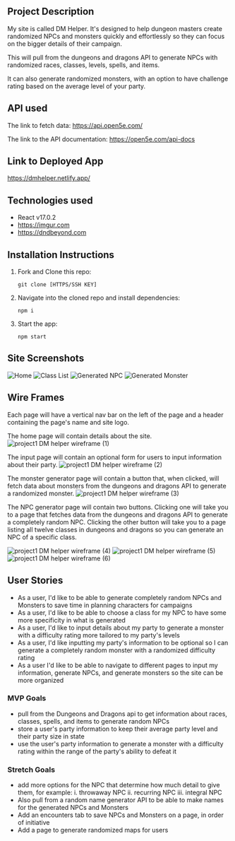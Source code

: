 ## Project Description

My site is called DM Helper. It's designed to help dungeon masters
create randomized NPCs and monsters quickly and effortlessly so they can focus
on the bigger details of their campaign.

This will pull from the dungeons and dragons API to generate NPCs with randomized races, classes, levels, spells, and items.

It can also generate randomized monsters, with an option to have challenge rating based on the average level of your party.

## API used

The link to fetch data:
https://api.open5e.com/

The link to the API documentation:
https://open5e.com/api-docs

## Link to Deployed App

https://dmhelper.netlify.app/

## Technologies used

- React v17.0.2
- https://imgur.com
- https://dndbeyond.com

## Installation Instructions

1. Fork and Clone this repo:

   ```
   git clone [HTTPS/SSH KEY]
   ```

2. Navigate into the cloned repo and install dependencies:

   ```
   npm i
   ```

3. Start the app:
   ```
   npm start
   ```

## Site Screenshots

![Home](https://imgur.com/zmeTxk0.png)
![Class List](https://imgur.com/596hrie.png)
![Generated NPC](https://imgur.com/pERgtqM.png)
![Generated Monster](https://imgur.com/x3EDQrS.png)

## Wire Frames

Each page will have a vertical nav bar on the left of the page and a header containing the page's name and site logo.

The home page will contain details about the site.
![project1 DM helper wireframe (1)](https://media.git.generalassemb.ly/user/41109/files/ea7c6400-9a29-11ec-8acd-72c5ed226394)

The input page will contain an optional form for users to input information about their party.
![project1 DM helper wireframe (2)](https://media.git.generalassemb.ly/user/41109/files/fc5e0700-9a29-11ec-88e3-e7211d0186c9)

The monster generator page will contain a button that, when clicked, will fetch data about monsters from the dungeons and dragons API to generate a randomized monster.
![project1 DM helper wireframe (3)](https://media.git.generalassemb.ly/user/41109/files/0f70d700-9a2a-11ec-98a7-6fc38be7bbc0)

The NPC generator page will contain two buttons.
Clicking one will take you to a page that fetches data from the dungeons and dragons API to generate a completely random NPC.
Clicking the other button will take you to a page listing all twelve classes in dungeons and dragons so you can generate an NPC of a specific class.

![project1 DM helper wireframe (4)](https://media.git.generalassemb.ly/user/41109/files/72fb0480-9a2a-11ec-8f51-48f1500dfbef)
![project1 DM helper wireframe (5)](https://media.git.generalassemb.ly/user/41109/files/7a221280-9a2a-11ec-9b63-f13bfcded5b6)
![project1 DM helper wireframe (6)](https://media.git.generalassemb.ly/user/41109/files/81492080-9a2a-11ec-9771-e431f5a7313b)

## User Stories

- As a user, I'd like to be able to generate completely random NPCs and Monsters to save time in planning characters for campaigns
- As a user, I'd like to be able to choose a class for my NPC to have some more specificity in what is generated
- As a user, I'd like to input details about my party to generate a monster with a difficulty rating more tailored to my party's levels
- As a user, I'd like inputting my party's information to be optional so I can generate a completely random monster with a randomized difficulty rating
- As a user I'd like to be able to navigate to different pages to input my information, generate NPCs, and generate monsters so the site can be more organized

### MVP Goals

- pull from the Dungeons and Dragons api to get information about races, classes, spells, and items to generate random NPCs
- store a user's party information to keep their average party level and their party size in state
- use the user's party information to generate a monster with a difficulty rating within the range of the party's ability to defeat it

### Stretch Goals

- add more options for the NPC that determine how much detail to give them, for example:
  i. throwaway NPC ii. recurring NPC iii. integral NPC
- Also pull from a random name generator API to be able to make names for the generated NPCs and Monsters
- Add an encounters tab to save NPCs and Monsters on a page, in order of initiative
- Add a page to generate randomized maps for users
